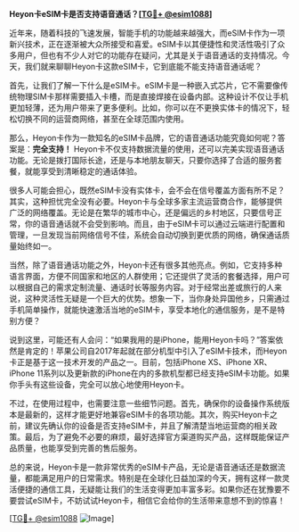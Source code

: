 **Heyon卡eSIM卡是否支持语音通话？[[TG💪+ @esim1088](https://t.me/s/esim1088)]**

近年来，随着科技的飞速发展，智能手机的功能越来越强大，而eSIM卡作为一项新兴技术，正在逐渐被大众所接受和喜爱。eSIM卡以其便捷性和灵活性吸引了众多用户，但也有不少人对它的功能存在疑问，尤其是关于语音通话的支持情况。今天，我们就来聊聊Heyon卡这款eSIM卡，它到底能不能支持语音通话呢？

首先，让我们了解一下什么是eSIM卡。eSIM卡是一种嵌入式芯片，它不需要像传统物理SIM卡那样需要插入卡槽，而是直接焊接在设备内部。这种设计不仅让手机更加轻薄，还为用户带来了更多便利。比如，你可以在不更换实体卡的情况下，轻松切换不同的运营商网络，甚至在全球范围内使用。

那么，Heyon卡作为一款知名的eSIM卡品牌，它的语音通话功能究竟如何呢？答案是：**完全支持！** Heyon卡不仅支持数据流量的使用，还可以完美实现语音通话功能。无论是拨打国际长途，还是与本地朋友聊天，只要你选择了合适的服务套餐，就能享受到清晰稳定的通话体验。

很多人可能会担心，既然eSIM卡没有实体卡，会不会在信号覆盖方面有所不足？其实，这种担忧完全没有必要。Heyon卡与全球多家主流运营商合作，能够提供广泛的网络覆盖。无论是在繁华的城市中心，还是偏远的乡村地区，只要信号正常，你的语音通话就不会受到影响。而且，由于eSIM卡可以通过云端进行配置和管理，一旦发现当前网络信号不佳，系统会自动切换到更优质的网络，确保通话质量始终如一。

当然，除了语音通话功能之外，Heyon卡还有很多其他亮点。例如，它支持多种语言界面，方便不同国家和地区的人群使用；它还提供了灵活的套餐选择，用户可以根据自己的需求定制流量、通话时长等服务内容。对于经常出差或旅行的人来说，这种灵活性无疑是一个巨大的优势。想象一下，当你身处异国他乡，只需通过手机简单操作，就能快速激活当地的eSIM卡，享受本地化的通信服务，是不是特别方便？

说到这里，可能还有人会问：“如果我用的是iPhone，能用Heyon卡吗？”答案依然是肯定的！苹果公司自2017年起就在部分机型中引入了eSIM卡技术，而Heyon卡正是基于这一技术开发的产品之一。目前，包括iPhone XS、iPhone XR、iPhone 11系列以及更新款的iPhone在内的多款机型都已经支持eSIM卡功能。如果你手头有这些设备，完全可以放心地使用Heyon卡。

不过，在使用过程中，也需要注意一些细节问题。首先，确保你的设备操作系统版本是最新的，这样才能更好地兼容eSIM卡的各项功能。其次，购买Heyon卡之前，建议先确认你的设备是否支持eSIM卡，并且了解清楚当地运营商的相关政策。最后，为了避免不必要的麻烦，最好选择官方渠道购买产品，这样既能保证产品质量，也能享受到完善的售后服务。

总的来说，Heyon卡是一款非常优秀的eSIM卡产品，无论是语音通话还是数据流量，都能满足用户的日常需求。特别是在全球化日益加深的今天，拥有这样一款灵活便捷的通信工具，无疑能让我们的生活变得更加丰富多彩。如果你还在犹豫要不要尝试eSIM卡，不妨试试Heyon卡，相信它会给你的生活带来意想不到的惊喜！

[[TG💪+ @esim1088](https://t.me/s/esim1088) ![Image](https://i.postimg.cc/4NQfJmqS/Snipaste-2025-05-13-00-14-12.png)]